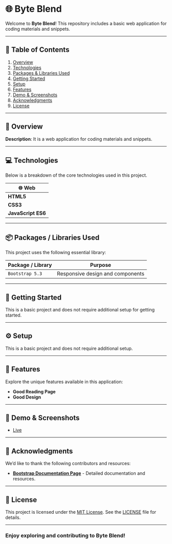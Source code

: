 # 🌐 Byte Blend

Welcome to **Byte Blend**! This repository includes a basic web application for coding materials and snippets.

---

## 📑 Table of Contents

1. [Overview](#-overview)
2. [Technologies](#-technologies)
3. [Packages & Libraries Used](#-packages--libraries-used)
4. [Getting Started](#-getting-started)
5. [Setup](#-setup)
6. [Features](#-features)
7. [Demo & Screenshots](#-demo--screenshots)
8. [Acknowledgments](#-acknowledgments)
9. [License](#-license)

---

## 🌟 Overview

**Description**: It is a web application for coding materials and snippets.

---

## 💻 Technologies

Below is a breakdown of the core technologies used in this project.

| 🌐 Web           |
|------------------|
| **HTML5**        |
| **CSS3**         |
| **JavaScript ES6** |

---

## 📦 Packages / Libraries Used

This project uses the following essential library:

| Package / Library            | Purpose                           |
|-------------------------------|-----------------------------------|
| `Bootstrap 5.3`               | Responsive design and components  |

---

## 🚀 Getting Started

This is a basic project and does not require additional setup for getting started.

---

## ⚙️ Setup

This is a basic project and does not require additional setup.

---

## 🎯 Features

Explore the unique features available in this application:

- **Good Reading Page**
- **Good Design**

---

## 🔗 Demo & Screenshots

- [Live](https://byte-blend.vercel.app/)

---

## 🙏 Acknowledgments

We’d like to thank the following contributors and resources:

- **[Bootstrap Documentation Page](https://getbootstrap.com/)** - Detailed documentation and resources.

---

## 📜 License

This project is licensed under the [MIT License](LICENSE). See the [LICENSE](LICENSE) file for details.

---

### Enjoy exploring and contributing to Byte Blend!
